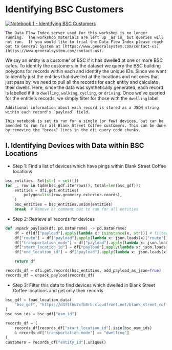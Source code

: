 # Identifying BSC Customers

[![Notebook 1 - Identifying BSC Customers](https://img.shields.io/badge/notebook_1-identifying_bsc_customers-FF5008)](https://mybinder.org/v2/gh/thegeneralsystem/sdsc-2023-workshop/main?labpath=notebooks%2F1_identifying_bsc_customers.ipynb/HEAD)

```admonish warning title="DFI Queries Will Not Work"
The Data Flow Index server used for this workshop is no longer running.  The workshop materials are left up _as is_ but queries will not run.  If you would like to trial the Data Flow Index please reach out to General System at [https://www.generalsystem.com/contact-us](https://www.generalsystem.com/contact-us).
```

We say an entity is a customer of BSC if it has dwelled at one or more BSC cafes. To identify the customers in the dataset we query the BSC building polygons for records within each and identify the unique IDs. Since we want to identify just the entities that dwelled at the locations and not ones that just pass by, we need to pull all the records for each entity and calculate their dwells. Here, since the data was synthetically generated, each record is labelled if it is `dwelling`, `walking`, `cycling`, or `driving`. Once we've queried for the entitie's records, we simply filter for those with the `dwelling` label.

```admonish tip
Additional information about each record is stored as a JSON string within each record's `payload` field.
```

```admonish note
This notebook is set to run for a single (or few) devices, but can be amended to run for all Blank Street Coffee customers. This can be done by removing the "break" lines in the dfi query code chunks.
```

## I. Identifying Devices with Data within BSC Locations

- Step 1: Find a list of devices which have pings within Blank Street Coffee locations

```python
bsc_entities: Set[str] = set([])
for _, row in tqdm(bsc_gdf.iterrows(), total=len(bsc_gdf)):
    entities = dfi.get.entities(
        polygon=list(row.geometry.exterior.coords),
    )
    bsc_entities = bsc_entities.union(entities)
    break  # Remove or comment out to run for all entities
```

- Step 2: Retrieve all records for devices

```python
def unpack_payload(df: pd.DataFrame) -> pd.DataFrame:
    df = df[df["payload"].apply(lambda x: isinstance(x, str))] # filter out any problem payloads
    df["route"] = df["payload"].apply(lambda x: json.loads(x)["route"])
    df["transportation_mode"] = df["payload"].apply(lambda x: json.loads(x)["transportation_mode"])
    df["start_location_id"] = df["payload"].apply(lambda x: json.loads(x)["start_location_id"])
    df["end_location_id"] = df["payload"].apply(lambda x: json.loads(x)["end_location_id"])

    return df

records_df = dfi.get.records(bsc_entities, add_payload_as_json=True)
records_df = unpack_payload(records_df)
```

- Step 3: Filter this data to find devices which dwelled in Blank Street Coffee locations and get only their records

```python
bsc_gdf = load_location_data(
    "bsc_gdf", "https://d3ftlhu7xfb8rb.cloudfront.net/blank_street_coffee_callsigns.geoparquet"
)
bsc_osm_ids = bsc_gdf["osm_id"]
```

```python
records_df = (
    records_df[records_df["start_location_id"].isin(bsc_osm_ids)
    & records_df["transportation_mode"] == "dwelling"]
)
customers = records_df["entity_id"].unique()
```
